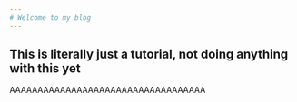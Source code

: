 ```yaml
---
# Welcome to my blog
---
```

## This is literally just a tutorial, not doing anything with this yet

AAAAAAAAAAAAAAAAAAAAAAAAAAAAAAAAAAA
